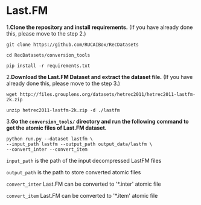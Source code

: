 # Last.FM

1.**Clone the repository and install requirements.** 
(If you have already done this, please move to the step 2.)

```
git clone https://github.com/RUCAIBox/RecDatasets

cd RecDatasets/conversion_tools

pip install -r requirements.txt
```

2.**Download the Last.FM Dataset and extract the dataset file.**
(If you have already done this, please move to the step 3.)

```
wget http://files.grouplens.org/datasets/hetrec2011/hetrec2011-lastfm-2k.zip

unzip hetrec2011-lastfm-2k.zip -d ./lastfm
```

3.**Go the ``conversion_tools/`` directory 
and run the following command to get the atomic files of Last.FM dataset.**

```
python run.py --dataset lastfm \ 
--input_path lastfm --output_path output_data/lastfm \
--convert_inter --convert_item
```

`input_path` is the path of the input decompressed LastFM files

`output_path` is the path to store converted atomic files

 `convert_inter` Last.FM can be converted to '*.inter' atomic file

`convert_item` Last.FM can be converted to '*.item' atomic file